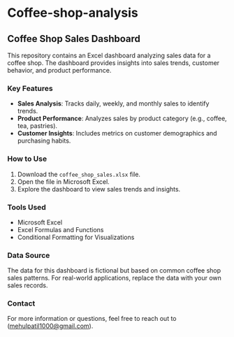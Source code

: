 # Coffee-shop-analysis

## Coffee Shop Sales Dashboard

This repository contains an Excel dashboard analyzing sales data for a coffee shop. The dashboard provides insights into sales trends, customer behavior, and product performance.

### Key Features

- **Sales Analysis**: Tracks daily, weekly, and monthly sales to identify trends.
- **Product Performance**: Analyzes sales by product category (e.g., coffee, tea, pastries).
- **Customer Insights**: Includes metrics on customer demographics and purchasing habits.

### How to Use

1. Download the `coffee_shop_sales.xlsx` file.
2. Open the file in Microsoft Excel.
3. Explore the dashboard to view sales trends and insights.

### Tools Used

- Microsoft Excel
- Excel Formulas and Functions
- Conditional Formatting for Visualizations

### Data Source

The data for this dashboard is fictional but based on common coffee shop sales patterns. For real-world applications, replace the data with your own sales records.

### Contact


For more information or questions, feel free to reach out to (mehulpatil1000@gmail.com).
